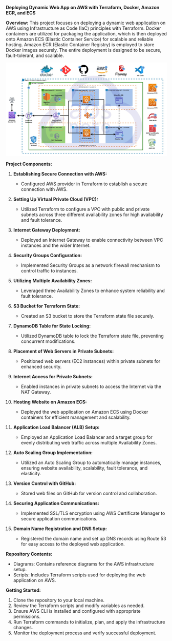 **Deploying Dynamic Web App on AWS with Terraform, Docker, Amazon ECR, and ECS**

**Overview:**
This project focuses on deploying a dynamic web application on AWS using Infrastructure as Code (IaC) principles with Terraform. Docker containers are utilized for packaging the application, which is then deployed onto Amazon ECS (Elastic Container Service) for scalable and reliable hosting. Amazon ECR (Elastic Container Registry) is employed to store Docker images securely. The entire deployment is designed to be secure, fault-tolerant, and scalable.

![Alt text](/architecture.png)

**Project Components:**

1. **Establishing Secure Connection with AWS:**
   - Configured AWS provider in Terraform to establish a secure connection with AWS.

2. **Setting Up Virtual Private Cloud (VPC):**
   - Utilized Terraform to configure a VPC with public and private subnets across three different availability zones for high availability and fault tolerance.

3. **Internet Gateway Deployment:**
   - Deployed an Internet Gateway to enable connectivity between VPC instances and the wider Internet.

4. **Security Groups Configuration:**
   - Implemented Security Groups as a network firewall mechanism to control traffic to instances.

5. **Utilizing Multiple Availability Zones:**
   - Leveraged three Availability Zones to enhance system reliability and fault tolerance.

6. **S3 Bucket for Terraform State:**
   - Created an S3 bucket to store the Terraform state file securely.

7. **DynamoDB Table for State Locking:**
   - Utilized DynamoDB table to lock the Terraform state file, preventing concurrent modifications.

8. **Placement of Web Servers in Private Subnets:**
   - Positioned web servers (EC2 instances) within private subnets for enhanced security.

9. **Internet Access for Private Subnets:**
   - Enabled instances in private subnets to access the Internet via the NAT Gateway.

10. **Hosting Website on Amazon ECS:**
    - Deployed the web application on Amazon ECS using Docker containers for efficient management and scalability.

11. **Application Load Balancer (ALB) Setup:**
    - Employed an Application Load Balancer and a target group for evenly distributing web traffic across multiple Availability Zones.

12. **Auto Scaling Group Implementation:**
    - Utilized an Auto Scaling Group to automatically manage instances, ensuring website availability, scalability, fault tolerance, and elasticity.

13. **Version Control with GitHub:**
    - Stored web files on GitHub for version control and collaboration.

14. **Securing Application Communications:**
    - Implemented SSL/TLS encryption using AWS Certificate Manager to secure application communications.

15. **Domain Name Registration and DNS Setup:**
    - Registered the domain name and set up DNS records using Route 53 for easy access to the deployed web application.

**Repository Contents:**
- Diagrams: Contains reference diagrams for the AWS infrastructure setup.
- Scripts: Includes Terraform scripts used for deploying the web application on AWS.

**Getting Started:**
1. Clone the repository to your local machine.
2. Review the Terraform scripts and modify variables as needed.
3. Ensure AWS CLI is installed and configured with appropriate permissions.
4. Run Terraform commands to initialize, plan, and apply the infrastructure changes.
5. Monitor the deployment process and verify successful deployment.


